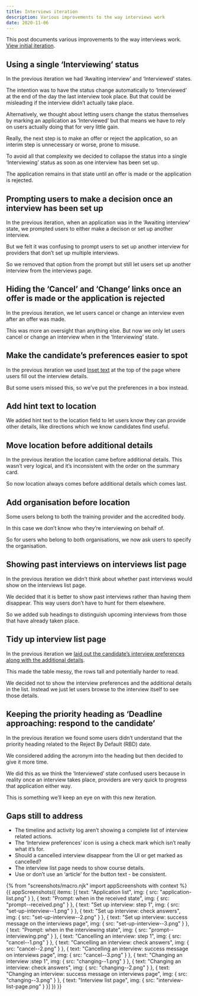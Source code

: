 ```yaml
---
title: Interviews iteration
description: Various improvements to the way interviews work
date: 2020-11-06
---
```


This post documents various improvements to the way interviews work. [View initial iteration](/manage-teacher-training-applications/interviews).

## Using a single ‘Interviewing’ status

In the previous iteration we had ‘Awaiting interview’ and ‘Interviewed’ states.

The intention was to have the status change automatically to ‘Interviewed’ at the end of the day the last interview took place. But that could be misleading if the interview didn’t actually take place.

Alternatively, we thought about letting users change the status themselves by marking an application as ‘Interviewed’ but that means we have to rely on users actually doing that for very little gain.

Really, the next step is to make an offer or reject the application, so an interim step is unnecessary or worse, prone to misuse.

To avoid all that complexity we decided to collapse the status into a single ‘Interviewing’ status as soon as one interview has been set up.

The application remains in that state until an offer is made or the application is rejected.

## Prompting users to make a decision once an interview has been set up

In the previous iteration, when an application was in the ‘Awaiting interview’ state, we prompted users to either make a decison or set up another interview.

But we felt it was confusing to prompt users to set up another interview for providers that don’t set up multiple interviews.

So we removed that option from the prompt but still let users set up another interview from the interviews page.

## Hiding the ‘Cancel’ and ‘Change’ links once an offer is made or the application is rejected

In the previous iteration, we let users cancel or change an interview even after an offer was made.

This was more an oversight than anything else. But now we only let users cancel or change an interview when in the ‘Interviewing’ state.

## Make the candidate’s preferences easier to spot

In the previous iteration we used [Inset text](https://design-system.service.gov.uk/components/inset-text/) at the top of the page where users fill out the interview details.

But some users missed this, so we’ve put the preferences in a box instead.

## Add hint text to location

We added hint text to the location field to let users know they can provide other details, like directions which we know candidates find useful.

## Move location before additional details

In the previous iteration the location came before additional details. This wasn’t very logical, and it’s inconsistent with the order on the summary card.

So now location always comes before additional details which comes last.

## Add organisation before location

Some users belong to both the training provider and the accredited body.

In this case we don’t know who they’re interviewing on behalf of.

So for users who belong to both organisations, we now ask users to specify the organisation.

## Showing past interviews on interviews list page

In the previous iteration we didn’t think about whether past interviews would show on the interviews list page.

We decided that it is better to show past interviews rather than having them disappear. This way users don’t have to hunt for them elsewhere.

So we added sub headings to distinguish upcoming interviews from those that have already taken place.

## Tidy up interview list page

In the previous iteration we [laid out the candidate’s interview preferences along with the additional details](/manage-teacher-training-applications/interviews/#interview-list-page).

This made the table messy, the rows tall and potentially harder to read.

We decided not to show the interview preferences and the additional details in the list. Instead we just let users browse to the interview itself to see those details.

## Keeping the priority heading as ‘Deadline approaching: respond to the candidate’

In the previous iteration we found some users didn’t understand that the priority heading related to the Reject By Default (RBD) date.

We considered adding the acronym into the heading but then decided to give it more time.

We did this as we think the ‘Interviewed’ state confused users because in reality once an interview takes place, providers are very quick to progress that application either way.

This is something we’ll keep an eye on with this new iteration.

## Gaps still to address

- The timeline and activity log aren’t showing a complete list of interview related actions.
- The ‘Interview preferences’ icon is using a check mark which isn’t really what it’s for.
- Should a cancelled interview disappear from the UI or get marked as cancelled?
- The interview list page needs to show course details.
- Use or don’t use an ‘article’ for the button text - be consistent.

{% from "screenshots/macro.njk" import appScreenshots with context %}
{{ appScreenshots({
  items: [{
    text: "Application list",
    img: {
      src: "application-list.png"
    }
  }, {
    text: "Prompt: when in the received state",
    img: {
      src: "prompt--received.png"
    }
  }, {
    text: "Set up interview: step 1",
    img: {
      src: "set-up-interview--1.png"
    }
  }, {
    text: "Set up interview: check answers",
    img: {
      src: "set-up-interview--2.png"
    }
  }, {
    text: "Set up interview: success message on the interviews page",
    img: {
      src: "set-up-interview--3.png"
    }
  }, {
    text: "Prompt: when in the interviewing state",
    img: {
      src: "prompt--interviewing.png"
    }
  }, {
    text: "Cancelling an interview: step 1",
    img: {
      src: "cancel--1.png"
    }
  }, {
    text: "Cancelling an interview: check answers",
    img: {
      src: "cancel--2.png"
    }
  }, {
    text: "Cancelling an interview: success message on interviews page",
    img: {
      src: "cancel--3.png"
    }
  }, {
    text: "Changing an interview :step 1",
    img: {
      src: "changing--1.png"
    }
  }, {
    text: "Changing an interview: check answers",
    img: {
      src: "changing--2.png"
    }
  }, {
    text: "Changing an interview: success message on interviews page",
    img: {
      src: "changing--3.png"
    }
  }, {
    text: "Interview list page",
    img: {
      src: "interview-list-page.png"
    }
  }]
}) }}
